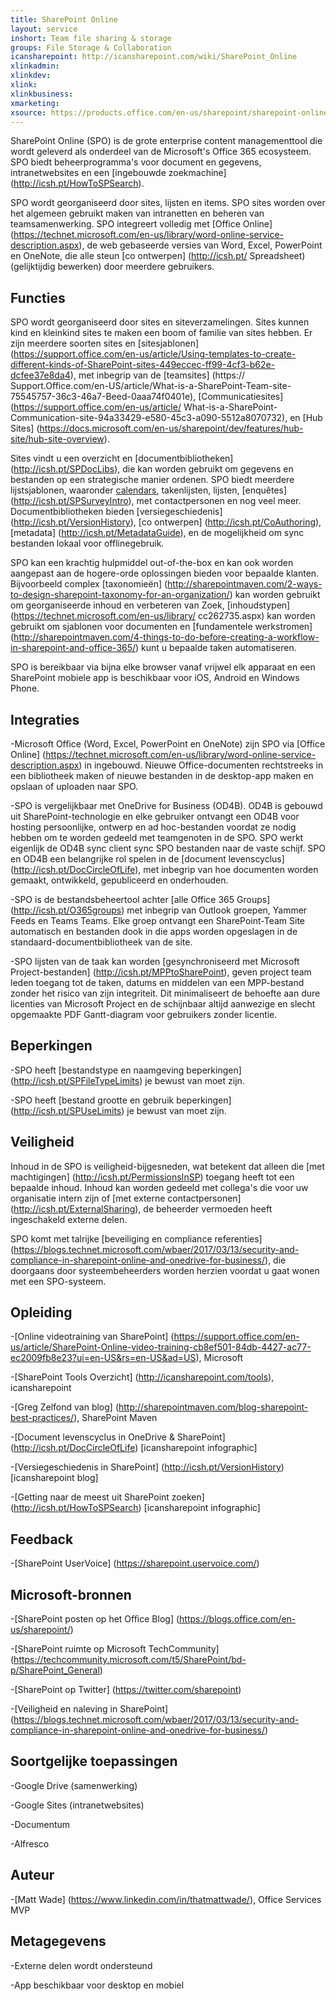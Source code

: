 ```yaml
---
title: SharePoint Online
layout: service
inshort: Team file sharing & storage
groups: File Storage & Collaboration
icansharepoint: http://icansharepoint.com/wiki/SharePoint_Online
xlinkadmin: 
xlinkdev: 
xlink: 
xlinkbusiness: 
xmarketing: 
xsource: https://products.office.com/en-us/sharepoint/sharepoint-online-collaboration-software
---
```


SharePoint Online (SPO) is de grote enterprise content managementtool die wordt geleverd als onderdeel van de Microsoft's Office 365 ecosysteem. SPO biedt beheerprogramma's voor document en gegevens, intranetwebsites en een [ingebouwde zoekmachine] (http://icsh.pt/HowToSPSearch).

SPO wordt georganiseerd door sites, lijsten en items. SPO sites worden over het algemeen gebruikt maken van intranetten en beheren van teamsamenwerking. SPO integreert volledig met [Office Online] (https://technet.microsoft.com/en-us/library/word-online-service-description.aspx), de web gebaseerde versies van Word, Excel, PowerPoint en OneNote, die alle steun [co ontwerpen] (http://icsh.pt/ Spreadsheet) (gelijktijdig bewerken) door meerdere gebruikers.

Functies
---------

SPO wordt georganiseerd door sites en siteverzamelingen. Sites kunnen kind en kleinkind sites te maken een boom of familie van sites hebben. Er zijn meerdere soorten sites en [sitesjablonen] (https://support.office.com/en-us/article/Using-templates-to-create-different-kinds-of-SharePoint-sites-449eccec-ff99-4cf3-b62e-dcfee37e8da4), met inbegrip van de [teamsites] (https:// Support.Office.com/en-US/article/What-is-a-SharePoint-Team-site-75545757-36c3-46a7-Beed-0aaa74f0401e), [Communicatiesites] (https://support.office.com/en-us/article/ What-is-a-SharePoint-Communication-site-94a33429-e580-45c3-a090-5512a8070732), en [Hub Sites] (https://docs.microsoft.com/en-us/sharepoint/dev/features/hub-site/hub-site-overview).

Sites vindt u een overzicht en [documentbibliotheken] (http://icsh.pt/SPDocLibs), die kan worden gebruikt om gegevens en bestanden op een strategische manier ordenen. SPO biedt meerdere lijstsjablonen, waaronder [calendars](https//icsh.pt/SPCalendars), takenlijsten, lijsten, [enquêtes] (http://icsh.pt/SPSurveyIntro), met contactpersonen en nog veel meer. Documentbibliotheken bieden [versiegeschiedenis] (http://icsh.pt/VersionHistory), [co ontwerpen] (http://icsh.pt/CoAuthoring), [metadata] (http://icsh.pt/MetadataGuide), en de mogelijkheid om sync bestanden lokaal voor offlinegebruik.

SPO kan een krachtig hulpmiddel out-of-the-box en kan ook worden aangepast aan de hogere-orde oplossingen bieden voor bepaalde klanten. Bijvoorbeeld complex [taxonomieën] (http://sharepointmaven.com/2-ways-to-design-sharepoint-taxonomy-for-an-organization/) kan worden gebruikt om georganiseerde inhoud en verbeteren van Zoek, [inhoudstypen] (https://technet.microsoft.com/en-us/library/ cc262735.aspx) kan worden gebruikt om sjablonen voor documenten en [fundamentele werkstromen] (http://sharepointmaven.com/4-things-to-do-before-creating-a-workflow-in-sharepoint-and-office-365/) kunt u bepaalde taken automatiseren.

SPO is bereikbaar via bijna elke browser vanaf vrijwel elk apparaat en een SharePoint mobiele app is beschikbaar voor iOS, Android en Windows Phone.

Integraties
---------

-Microsoft Office (Word, Excel, PowerPoint en OneNote) zijn SPO via [Office Online] (https://technet.microsoft.com/en-us/library/word-online-service-description.aspx) in ingebouwd. Nieuwe Office-documenten rechtstreeks in een bibliotheek maken of nieuwe bestanden in de desktop-app maken en opslaan of uploaden naar SPO.

-SPO is vergelijkbaar met OneDrive for Business (OD4B). OD4B is gebouwd uit SharePoint-technologie en elke gebruiker ontvangt een OD4B voor hosting persoonlijke, ontwerp en ad hoc-bestanden voordat ze nodig hebben om te worden gedeeld met teamgenoten in de SPO. SPO werkt eigenlijk de OD4B sync client sync SPO bestanden naar de vaste schijf. SPO en OD4B een belangrijke rol spelen in de [document levenscyclus] (http://icsh.pt/DocCircleOfLife), met inbegrip van hoe documenten worden gemaakt, ontwikkeld, gepubliceerd en onderhouden.

-SPO is de bestandsbeheertool achter [alle Office 365 Groups] (http://icsh.pt/O365groups) met inbegrip van Outlook groepen, Yammer Feeds en Teams Teams. Elke groep ontvangt een SharePoint-Team Site automatisch en bestanden dook in die apps worden opgeslagen in de standaard-documentbibliotheek van de site.

-SPO lijsten van de taak kan worden [gesynchroniseerd met Microsoft Project-bestanden] (http://icsh.pt/MPPtoSharePoint), geven project team leden toegang tot de taken, datums en middelen van een MPP-bestand zonder het risico van zijn integriteit. Dit minimaliseert de behoefte aan dure licenties van Microsoft Project en de schijnbaar altijd aanwezige en slecht opgemaakte PDF Gantt-diagram voor gebruikers zonder licentie.

Beperkingen
---------

-SPO heeft [bestandstype en naamgeving beperkingen] (http://icsh.pt/SPFileTypeLimits) je bewust van moet zijn.

-SPO heeft [bestand grootte en gebruik beperkingen] (http://icsh.pt/SPUseLimits) je bewust van moet zijn.

Veiligheid
---------

Inhoud in de SPO is veiligheid-bijgesneden, wat betekent dat alleen die [met machtigingen] (http://icsh.pt/PermissionsInSP) toegang heeft tot een bepaalde inhoud. Inhoud kan worden gedeeld met collega's die voor uw organisatie intern zijn of [met externe contactpersonen] (http://icsh.pt/ExternalSharing), de beheerder vermoeden heeft ingeschakeld externe delen.

SPO komt met talrijke [beveiliging en compliance referenties] (https://blogs.technet.microsoft.com/wbaer/2017/03/13/security-and-compliance-in-sharepoint-online-and-onedrive-for-business/), die doorgaans door systeembeheerders worden herzien voordat u gaat wonen met een SPO-systeem.

Opleiding
---------

-[Online videotraining van SharePoint] (https://support.office.com/en-us/article/SharePoint-Online-video-training-cb8ef501-84db-4427-ac77-ec2009fb8e23?ui=en-US&rs=en-US&ad=US), Microsoft

-[SharePoint Tools Overzicht] (http://icansharepoint.com/tools), icansharepoint

-[Greg Zelfond van blog] (http://sharepointmaven.com/blog-sharepoint-best-practices/), SharePoint Maven

-[Document levenscyclus in OneDrive & SharePoint] (http://icsh.pt/DocCircleOfLife) \[icansharepoint
    infographic\]

-[Versiegeschiedenis in SharePoint] (http://icsh.pt/VersionHistory)
    \[icansharepoint blog\]

-[Getting naar de meest uit SharePoint
    zoeken] (http://icsh.pt/HowToSPSearch) \[icansharepoint infographic\]

Feedback
---------

-[SharePoint UserVoice] (https://sharepoint.uservoice.com/)

Microsoft-bronnen
---------

-[SharePoint posten op het Office Blog] (https://blogs.office.com/en-us/sharepoint/)

-[SharePoint ruimte op Microsoft TechCommunity] (https://techcommunity.microsoft.com/t5/SharePoint/bd-p/SharePoint_General)

-[SharePoint op Twitter] (https://twitter.com/sharepoint)

-[Veiligheid en naleving in SharePoint] (https://blogs.technet.microsoft.com/wbaer/2017/03/13/security-and-compliance-in-sharepoint-online-and-onedrive-for-business/)


Soortgelijke toepassingen
--------------------

-Google Drive (samenwerking)

-Google Sites (intranetwebsites)

-Documentum

-Alfresco

Auteur
---------

-[Matt Wade] (https://www.linkedin.com/in/thatmattwade/), Office Services MVP

Metagegevens
--------

-Externe delen wordt ondersteund

-App beschikbaar voor desktop en mobiel

